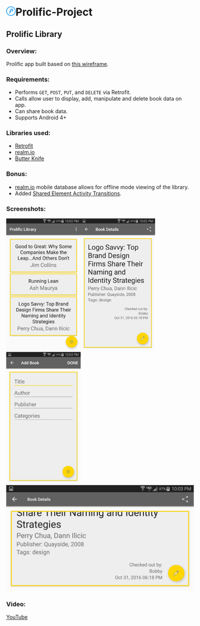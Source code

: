 # <img src="prolific.png" width="25">Prolific-Project
## Prolific Library
### Overview:

Prolific app built based on <a href="http://prolific-interview.herokuapp.com/58124ddb99c50800092e1765/">this wireframe</a>.

### Requirements:
- Performs `GET`, `POST`, `PUT`, and `DELETE` via Retrofit.
- Calls allow user to display, add, manipulate and delete book data on app.
- Can share book data.
- Supports Android 4+

### Libraries used:
- <a href = "https://square.github.io/retrofit/">Retrofit</a>
- <a href = "https://realm.io/">realm.io</a>
- <a href = "http://jakewharton.github.io/butterknife/">Butter Knife</a>

### Bonus:
- <a href = "https://realm.io/">realm.io</a> mobile database allows for offline mode viewing of the library.
- Added <a href = "https://guides.codepath.com/android/Shared-Element-Activity-Transition">Shared Element Activity Transitions</a>.
  
### Screenshots:
 <img src="1.png" width="200"><img src="2.png" width="200"> <img src="3.png" width="200">
 <img src="4.png" width="600">

 
### Video:
<a href = "https://youtu.be/VIsf3mzV81c">YouTube</a>

